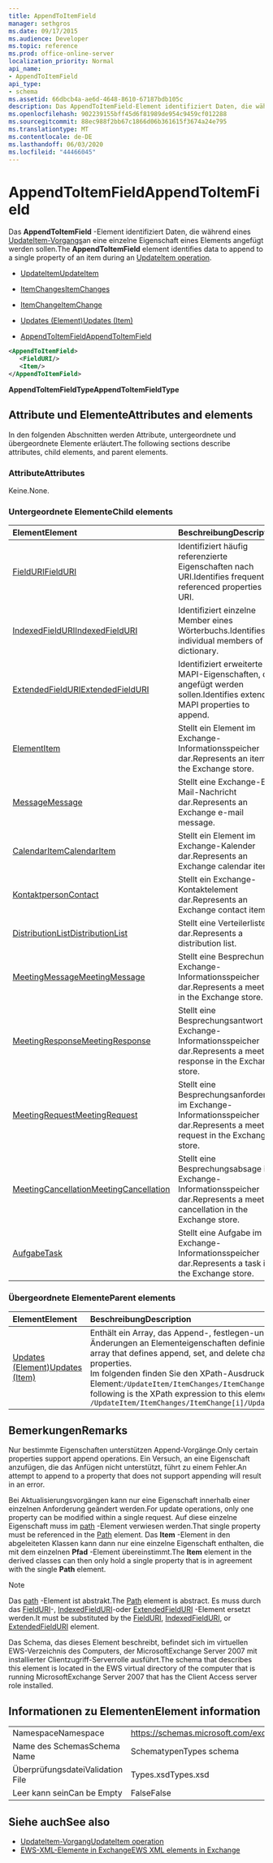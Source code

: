 ```yaml
---
title: AppendToItemField
manager: sethgros
ms.date: 09/17/2015
ms.audience: Developer
ms.topic: reference
ms.prod: office-online-server
localization_priority: Normal
api_name:
- AppendToItemField
api_type:
- schema
ms.assetid: 66dbcb4a-ae6d-4648-8610-67187bdb105c
description: Das AppendToItemField-Element identifiziert Daten, die während eines UpdateItem-Vorgangs an eine einzelne Eigenschaft eines Elements angefügt werden sollen.
ms.openlocfilehash: 902239155bff45d6f81989de954c9459cf012288
ms.sourcegitcommit: 88ec988f2bb67c1866d06b361615f3674a24e795
ms.translationtype: MT
ms.contentlocale: de-DE
ms.lasthandoff: 06/03/2020
ms.locfileid: "44466045"
---
```

# <a name="appendtoitemfield"></a><span data-ttu-id="0dd77-103">AppendToItemField</span><span class="sxs-lookup"><span data-stu-id="0dd77-103">AppendToItemField</span></span>

<span data-ttu-id="0dd77-104">Das **AppendToItemField** -Element identifiziert Daten, die während eines [UpdateItem-Vorgangs](updateitem-operation.md)an eine einzelne Eigenschaft eines Elements angefügt werden sollen.</span><span class="sxs-lookup"><span data-stu-id="0dd77-104">The **AppendToItemField** element identifies data to append to a single property of an item during an [UpdateItem operation](updateitem-operation.md).</span></span>
  
- [<span data-ttu-id="0dd77-105">UpdateItem</span><span class="sxs-lookup"><span data-stu-id="0dd77-105">UpdateItem</span></span>](updateitem.md)
  
- [<span data-ttu-id="0dd77-106">ItemChanges</span><span class="sxs-lookup"><span data-stu-id="0dd77-106">ItemChanges</span></span>](itemchanges.md)
  
- [<span data-ttu-id="0dd77-107">ItemChange</span><span class="sxs-lookup"><span data-stu-id="0dd77-107">ItemChange</span></span>](itemchange.md)
  
- [<span data-ttu-id="0dd77-108">Updates (Element)</span><span class="sxs-lookup"><span data-stu-id="0dd77-108">Updates (Item)</span></span>](updates-item.md)
  
- [<span data-ttu-id="0dd77-109">AppendToItemField</span><span class="sxs-lookup"><span data-stu-id="0dd77-109">AppendToItemField</span></span>](appendtoitemfield.md)
  
```xml
<AppendToItemField>
   <FieldURI/>
   <Item/>
</AppendToItemField>
```

 <span data-ttu-id="0dd77-110">**AppendToItemFieldType**</span><span class="sxs-lookup"><span data-stu-id="0dd77-110">**AppendToItemFieldType**</span></span>
## <a name="attributes-and-elements"></a><span data-ttu-id="0dd77-111">Attribute und Elemente</span><span class="sxs-lookup"><span data-stu-id="0dd77-111">Attributes and elements</span></span>

<span data-ttu-id="0dd77-112">In den folgenden Abschnitten werden Attribute, untergeordnete und übergeordnete Elemente erläutert.</span><span class="sxs-lookup"><span data-stu-id="0dd77-112">The following sections describe attributes, child elements, and parent elements.</span></span>
  
### <a name="attributes"></a><span data-ttu-id="0dd77-113">Attribute</span><span class="sxs-lookup"><span data-stu-id="0dd77-113">Attributes</span></span>

<span data-ttu-id="0dd77-114">Keine.</span><span class="sxs-lookup"><span data-stu-id="0dd77-114">None.</span></span>
  
### <a name="child-elements"></a><span data-ttu-id="0dd77-115">Untergeordnete Elemente</span><span class="sxs-lookup"><span data-stu-id="0dd77-115">Child elements</span></span>

|<span data-ttu-id="0dd77-116">**Element**</span><span class="sxs-lookup"><span data-stu-id="0dd77-116">**Element**</span></span>|<span data-ttu-id="0dd77-117">**Beschreibung**</span><span class="sxs-lookup"><span data-stu-id="0dd77-117">**Description**</span></span>|
|:-----|:-----|
|[<span data-ttu-id="0dd77-118">FieldURI</span><span class="sxs-lookup"><span data-stu-id="0dd77-118">FieldURI</span></span>](fielduri.md) <br/> |<span data-ttu-id="0dd77-119">Identifiziert häufig referenzierte Eigenschaften nach URI.</span><span class="sxs-lookup"><span data-stu-id="0dd77-119">Identifies frequently referenced properties by URI.</span></span>  <br/> |
|[<span data-ttu-id="0dd77-120">IndexedFieldURI</span><span class="sxs-lookup"><span data-stu-id="0dd77-120">IndexedFieldURI</span></span>](indexedfielduri.md) <br/> |<span data-ttu-id="0dd77-121">Identifiziert einzelne Member eines Wörterbuchs.</span><span class="sxs-lookup"><span data-stu-id="0dd77-121">Identifies individual members of a dictionary.</span></span>  <br/> |
|[<span data-ttu-id="0dd77-122">ExtendedFieldURI</span><span class="sxs-lookup"><span data-stu-id="0dd77-122">ExtendedFieldURI</span></span>](extendedfielduri.md) <br/> |<span data-ttu-id="0dd77-123">Identifiziert erweiterte MAPI-Eigenschaften, die angefügt werden sollen.</span><span class="sxs-lookup"><span data-stu-id="0dd77-123">Identifies extended MAPI properties to append.</span></span>  <br/> |
|[<span data-ttu-id="0dd77-124">Element</span><span class="sxs-lookup"><span data-stu-id="0dd77-124">Item</span></span>](item.md) <br/> |<span data-ttu-id="0dd77-125">Stellt ein Element im Exchange-Informationsspeicher dar.</span><span class="sxs-lookup"><span data-stu-id="0dd77-125">Represents an item in the Exchange store.</span></span>  <br/> |
|[<span data-ttu-id="0dd77-126">Message</span><span class="sxs-lookup"><span data-stu-id="0dd77-126">Message</span></span>](message-ex15websvcsotherref.md) <br/> |<span data-ttu-id="0dd77-127">Stellt eine Exchange-E-Mail-Nachricht dar.</span><span class="sxs-lookup"><span data-stu-id="0dd77-127">Represents an Exchange e-mail message.</span></span>  <br/> |
|[<span data-ttu-id="0dd77-128">CalendarItem</span><span class="sxs-lookup"><span data-stu-id="0dd77-128">CalendarItem</span></span>](calendaritem.md) <br/> |<span data-ttu-id="0dd77-129">Stellt ein Element im Exchange-Kalender dar.</span><span class="sxs-lookup"><span data-stu-id="0dd77-129">Represents an Exchange calendar item.</span></span>  <br/> |
|[<span data-ttu-id="0dd77-130">Kontaktperson</span><span class="sxs-lookup"><span data-stu-id="0dd77-130">Contact</span></span>](contact.md) <br/> |<span data-ttu-id="0dd77-131">Stellt ein Exchange-Kontaktelement dar.</span><span class="sxs-lookup"><span data-stu-id="0dd77-131">Represents an Exchange contact item.</span></span>  <br/> |
|[<span data-ttu-id="0dd77-132">DistributionList</span><span class="sxs-lookup"><span data-stu-id="0dd77-132">DistributionList</span></span>](distributionlist.md) <br/> |<span data-ttu-id="0dd77-133">Stellt eine Verteilerliste dar.</span><span class="sxs-lookup"><span data-stu-id="0dd77-133">Represents a distribution list.</span></span>  <br/> |
|[<span data-ttu-id="0dd77-134">MeetingMessage</span><span class="sxs-lookup"><span data-stu-id="0dd77-134">MeetingMessage</span></span>](meetingmessage.md) <br/> |<span data-ttu-id="0dd77-135">Stellt eine Besprechung im Exchange-Informationsspeicher dar.</span><span class="sxs-lookup"><span data-stu-id="0dd77-135">Represents a meeting in the Exchange store.</span></span>  <br/> |
|[<span data-ttu-id="0dd77-136">MeetingResponse</span><span class="sxs-lookup"><span data-stu-id="0dd77-136">MeetingResponse</span></span>](meetingresponse.md) <br/> |<span data-ttu-id="0dd77-137">Stellt eine Besprechungsantwort im Exchange-Informationsspeicher dar.</span><span class="sxs-lookup"><span data-stu-id="0dd77-137">Represents a meeting response in the Exchange store.</span></span>  <br/> |
|[<span data-ttu-id="0dd77-138">MeetingRequest</span><span class="sxs-lookup"><span data-stu-id="0dd77-138">MeetingRequest</span></span>](meetingrequest.md) <br/> |<span data-ttu-id="0dd77-139">Stellt eine Besprechungsanforderung im Exchange-Informationsspeicher dar.</span><span class="sxs-lookup"><span data-stu-id="0dd77-139">Represents a meeting request in the Exchange store.</span></span>  <br/> |
|[<span data-ttu-id="0dd77-140">MeetingCancellation</span><span class="sxs-lookup"><span data-stu-id="0dd77-140">MeetingCancellation</span></span>](meetingcancellation.md) <br/> |<span data-ttu-id="0dd77-141">Stellt eine Besprechungsabsage im Exchange-Informationsspeicher dar.</span><span class="sxs-lookup"><span data-stu-id="0dd77-141">Represents a meeting cancellation in the Exchange store.</span></span>  <br/> |
|[<span data-ttu-id="0dd77-142">Aufgabe</span><span class="sxs-lookup"><span data-stu-id="0dd77-142">Task</span></span>](task.md) <br/> |<span data-ttu-id="0dd77-143">Stellt eine Aufgabe im Exchange-Informationsspeicher dar.</span><span class="sxs-lookup"><span data-stu-id="0dd77-143">Represents a task in the Exchange store.</span></span>  <br/> |
   
### <a name="parent-elements"></a><span data-ttu-id="0dd77-144">Übergeordnete Elemente</span><span class="sxs-lookup"><span data-stu-id="0dd77-144">Parent elements</span></span>

|<span data-ttu-id="0dd77-145">**Element**</span><span class="sxs-lookup"><span data-stu-id="0dd77-145">**Element**</span></span>|<span data-ttu-id="0dd77-146">**Beschreibung**</span><span class="sxs-lookup"><span data-stu-id="0dd77-146">**Description**</span></span>|
|:-----|:-----|
|[<span data-ttu-id="0dd77-147">Updates (Element)</span><span class="sxs-lookup"><span data-stu-id="0dd77-147">Updates (Item)</span></span>](updates-item.md) <br/> |<span data-ttu-id="0dd77-148">Enthält ein Array, das Append-, festlegen-und DELETE-Änderungen an Elementeigenschaften definiert.</span><span class="sxs-lookup"><span data-stu-id="0dd77-148">Contains an array that defines append, set, and delete changes to item properties.</span></span>  <br/> <span data-ttu-id="0dd77-149">Im folgenden finden Sie den XPath-Ausdruck für dieses Element:`/UpdateItem/ItemChanges/ItemChange[i]/Updates`</span><span class="sxs-lookup"><span data-stu-id="0dd77-149">The following is the XPath expression to this element:  `/UpdateItem/ItemChanges/ItemChange[i]/Updates`</span></span> <br/> |
   
## <a name="remarks"></a><span data-ttu-id="0dd77-150">Bemerkungen</span><span class="sxs-lookup"><span data-stu-id="0dd77-150">Remarks</span></span>

<span data-ttu-id="0dd77-151">Nur bestimmte Eigenschaften unterstützen Append-Vorgänge.</span><span class="sxs-lookup"><span data-stu-id="0dd77-151">Only certain properties support append operations.</span></span> <span data-ttu-id="0dd77-152">Ein Versuch, an eine Eigenschaft anzufügen, die das Anfügen nicht unterstützt, führt zu einem Fehler.</span><span class="sxs-lookup"><span data-stu-id="0dd77-152">An attempt to append to a property that does not support appending will result in an error.</span></span>
  
<span data-ttu-id="0dd77-153">Bei Aktualisierungsvorgängen kann nur eine Eigenschaft innerhalb einer einzelnen Anforderung geändert werden.</span><span class="sxs-lookup"><span data-stu-id="0dd77-153">For update operations, only one property can be modified within a single request.</span></span> <span data-ttu-id="0dd77-154">Auf diese einzelne Eigenschaft muss im [path](path.md) -Element verwiesen werden.</span><span class="sxs-lookup"><span data-stu-id="0dd77-154">That single property must be referenced in the [Path](path.md) element.</span></span> <span data-ttu-id="0dd77-155">Das **Item** -Element in den abgeleiteten Klassen kann dann nur eine einzelne Eigenschaft enthalten, die mit dem einzelnen **Pfad** -Element übereinstimmt.</span><span class="sxs-lookup"><span data-stu-id="0dd77-155">The **Item** element in the derived classes can then only hold a single property that is in agreement with the single **Path** element.</span></span> 
  
> [!NOTE]
> <span data-ttu-id="0dd77-156">Das [path](path.md) -Element ist abstrakt.</span><span class="sxs-lookup"><span data-stu-id="0dd77-156">The [Path](path.md) element is abstract.</span></span> <span data-ttu-id="0dd77-157">Es muss durch das [FieldURI](fielduri.md)-, [IndexedFieldURI](indexedfielduri.md)-oder [ExtendedFieldURI](extendedfielduri.md) -Element ersetzt werden.</span><span class="sxs-lookup"><span data-stu-id="0dd77-157">It must be substituted by the [FieldURI](fielduri.md), [IndexedFieldURI](indexedfielduri.md), or [ExtendedFieldURI](extendedfielduri.md) element.</span></span> 
  
<span data-ttu-id="0dd77-158">Das Schema, das dieses Element beschreibt, befindet sich im virtuellen EWS-Verzeichnis des Computers, der MicrosoftExchange Server 2007 mit installierter Clientzugriff-Serverrolle ausführt.</span><span class="sxs-lookup"><span data-stu-id="0dd77-158">The schema that describes this element is located in the EWS virtual directory of the computer that is running MicrosoftExchange Server 2007 that has the Client Access server role installed.</span></span>
  
## <a name="element-information"></a><span data-ttu-id="0dd77-159">Informationen zu Elementen</span><span class="sxs-lookup"><span data-stu-id="0dd77-159">Element information</span></span>

|||
|:-----|:-----|
|<span data-ttu-id="0dd77-160">Namespace</span><span class="sxs-lookup"><span data-stu-id="0dd77-160">Namespace</span></span>  <br/> |https://schemas.microsoft.com/exchange/services/2006/types  <br/> |
|<span data-ttu-id="0dd77-161">Name des Schemas</span><span class="sxs-lookup"><span data-stu-id="0dd77-161">Schema Name</span></span>  <br/> |<span data-ttu-id="0dd77-162">Schematypen</span><span class="sxs-lookup"><span data-stu-id="0dd77-162">Types schema</span></span>  <br/> |
|<span data-ttu-id="0dd77-163">Überprüfungsdatei</span><span class="sxs-lookup"><span data-stu-id="0dd77-163">Validation File</span></span>  <br/> |<span data-ttu-id="0dd77-164">Types.xsd</span><span class="sxs-lookup"><span data-stu-id="0dd77-164">Types.xsd</span></span>  <br/> |
|<span data-ttu-id="0dd77-165">Leer kann sein</span><span class="sxs-lookup"><span data-stu-id="0dd77-165">Can be Empty</span></span>  <br/> |<span data-ttu-id="0dd77-166">False</span><span class="sxs-lookup"><span data-stu-id="0dd77-166">False</span></span>  <br/> |
   
## <a name="see-also"></a><span data-ttu-id="0dd77-167">Siehe auch</span><span class="sxs-lookup"><span data-stu-id="0dd77-167">See also</span></span>

- [<span data-ttu-id="0dd77-168">UpdateItem-Vorgang</span><span class="sxs-lookup"><span data-stu-id="0dd77-168">UpdateItem operation</span></span>](updateitem-operation.md)
- [<span data-ttu-id="0dd77-169">EWS-XML-Elemente in Exchange</span><span class="sxs-lookup"><span data-stu-id="0dd77-169">EWS XML elements in Exchange</span></span>](ews-xml-elements-in-exchange.md)

